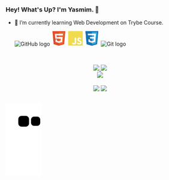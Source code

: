 ### Hey! What's Up? I'm Yasmim. 👋
- 🌱 I’m currently learning Web Development on Trybe Course. </div>  

   <div>
      <img alt="GitHub logo" height="40" width="40" src="https://cdn.jsdelivr.net/gh/devicons/devicon/icons/github/github-original.svg">
      <img alt="HTML5 logo" height="40" width="40" src="https://raw.githubusercontent.com/devicons/devicon/master/icons/html5/html5-original.svg">
      <img alt="JS logo" height="40" width="40" src="https://raw.githubusercontent.com/devicons/devicon/master/icons/javascript/javascript-plain.svg">
      <img alt="CSS logo" height="40" width="40" src="https://raw.githubusercontent.com/devicons/devicon/master/icons/css3/css3-original.svg">
      <img alt="Git logo" height="40" width="40" src="https://cdn.jsdelivr.net/gh/devicons/devicon/icons/git/git-original.svg">
    </div>

##
<br>
<div align="center">
  <a href="https://github.com/Yasmim-Matos">
  <img height="150em" src="https://github-readme-stats.vercel.app/api?username=Yasmim-Matos&show_icons=true&theme=chartreuse-dark&include_all_commits=true&count_private=true"/>
   <img height="150em" src="http://github-readme-streak-stats.herokuapp.com?user=Yasmim-Matos&theme=chartreuse-dark&date_format=j%20M%5B%20Y%5D&stroke=1F6FEB&dates=58A6FF&fire=1F6FEB&ring=58A6FF">
 
  <div align="center">
   <a href="https://github.com/Yasmim-Matos">
    <img height:"100em" src="https://github-readme-stats.vercel.app/api/top-langs/?username=Yasmim-Matos&theme=chartreuse-dark"> 
</div>
 <br>
   <a href="https://github.com/Yasmim-Matos/trybe-exercicios" target=_blank><img height="150em" src="https://github-readme-stats.vercel.app/api/pin/?username=Yasmim-Matos&repo=trybe-exercicios&theme=chartreuse-dark&border_radius=10"></a>
   <a href="https://github.com/Yasmim-Matos/trybe-projetos" target=_blank><img height="150em" src="https://github-readme-stats.vercel.app/api/pin/?username=Yasmim-Matos&repo=trybe-projetos&theme=chartreuse-dark&border_radius=10"></a>
 <br>
    
##
    

</div>

  ![Snake animation](https://github.com/Yasmim-Matos/Yasmim-Matos/blob/output/github-contribution-grid-snake.svg)
